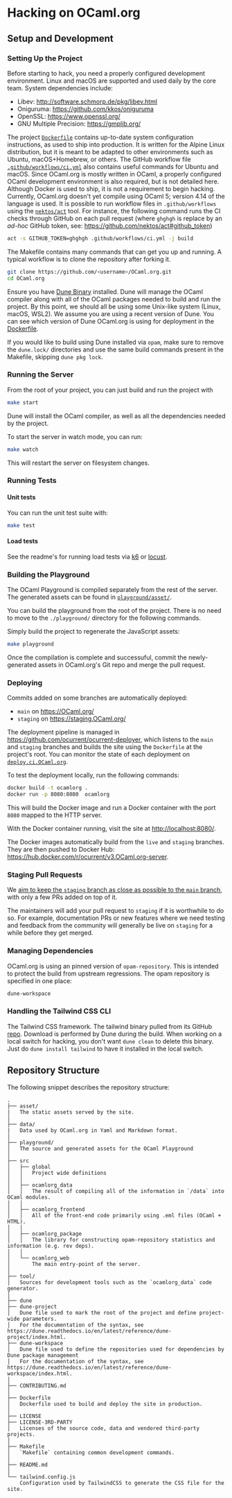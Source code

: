 # Hacking on OCaml.org

## Setup and Development

### Setting Up the Project

Before starting to hack, you need a properly configured development environment. Linux and macOS are supported and used daily by the core team. System dependencies include:

* Libev: <http://software.schmorp.de/pkg/libev.html>
* Oniguruma: <https://github.com/kkos/oniguruma>
* OpenSSL: <https://www.openssl.org/>
* GNU Multiple Precision: <https://gmplib.org/>

The project [`Dockerfile`](./Dockerfile) contains up-to-date system configuration instructions, as used to ship into production. It is written for the Alpine Linux distribution, but it is meant to be adapted to other environments such as Ubuntu, macOS+Homebrew, or others. The GitHub workflow file [`.github/workflows/ci.yml`](.github/workflows/ci.yml) also contains useful commands for Ubuntu and macOS. Since OCaml.org is mostly written in OCaml, a properly configured OCaml development environment is also required, but is not detailed here. Although Docker is used to ship, it is not a requirement to begin hacking. Currently, OCaml.org doesn't yet compile using OCaml 5; version 4.14 of the language is used. It is possible to run workflow files in `.github/workflows` using the [`nektos/act`](https://github.com/nektos/act) tool. For instance, the following command runs the CI checks through GitHub on each pull request (where `ghghgh` is replace by an _ad-hoc_ GitHub token, see: <https://github.com/nektos/act#github_token>)

```bash
act -s GITHUB_TOKEN=ghghgh .github/workflows/ci.yml -j build
```

The Makefile contains many commands that can get you up and running. A typical workflow is to clone the repository after forking it.

```bash
git clone https://github.com/<username>/OCaml.org.git
cd OCaml.org
```

Ensure you have [Dune Binary](https://github.com/ocaml-dune/dune-bin-install) installed. Dune will manage the OCaml compiler along with all of the OCaml packages needed to build and run the project. By this point, we should all be using some Unix-like system (Linux, macOS, WSL2). We assume you are using a recent version of Dune. You can see which version of Dune OCaml.org is using for deployment in the [Dockerfile](./Dockerfile).

If you would like to build using Dune installed via `opam`, make sure to remove the `dune.lock/` directories and use the same build commands present in the Makefile, skipping `dune pkg lock`.

### Running the Server

From the root of your project, you can just build and run the project with

```bash
make start
```

Dune will install the OCaml compiler, as well as all the dependencies needed by the project.

To start the server in watch mode, you can run:

```bash
make watch
```

This will restart the server on filesystem changes.

### Running Tests

#### Unit tests

You can run the unit test suite with:

```bash
make test
```

#### Load tests

See the readme's for running load tests via [k6](./test/load-test/k6/README.md)
or [locust](./test/load-test/locust/README.md).

### Building the Playground

The OCaml Playground is compiled separately from the rest of the server. The generated assets can be found in
[`playground/asset/`](./playground/asset/).

You can build the playground from the root of the project. There is no need to move to the `./playground/` directory for the following commands.

Simply build the project to regenerate the JavaScript assets:

```bash
make playground
```

Once the compilation is complete and successuful, commit the newly-generated assets in OCaml.org's Git repo and merge the pull request.

### Deploying

Commits added on some branches are automatically deployed:

* `main` on <https://OCaml.org/>
* `staging` on <https://staging.OCaml.org/>

The deployment pipeline is managed in <https://github.com/ocurrent/ocurrent-deployer>, which listens to the `main` and `staging` branches and builds the site using the `Dockerfile` at the project's root. You can monitor the state of each deployment on [`deploy.ci.OCaml.org`](https://deploy.ci.OCaml.org/?repo=ocaml/OCaml.org).

To test the deployment locally, run the following commands:

```bash
docker build -t ocamlorg .
docker run -p 8080:8080  ocamlorg
```

This will build the Docker image and run a Docker container with the port `8080` mapped to the HTTP server.

With the Docker container running, visit the site at <http://localhost:8080/>.

The Docker images automatically build from the `live` and `staging` branches. They are then pushed to Docker Hub: <https://hub.docker.com/r/ocurrent/v3.OCaml.org-server>.

### Staging Pull Requests

We [aim to keep the `staging` branch as close as possible to the `main`
branch](doc/FOR_MAINTAINERS.md#how-we-maintain-the-staging-branch), with only a few PRs added on top of it.

The maintainers will add your pull request to `staging` if it is worthwhile
to do so. For example, documentation PRs or new features where we need testing
and feedback from the community will generally be live on `staging` for a while
before they get merged.

### Managing Dependencies

OCaml.org is using an pinned version of `opam-repository`. This is intended to protect the build from upstream regressions. The opam repository is specified in one place:

```bash
dune-workspace
```

### Handling the Tailwind CSS CLI

The Tailwind CSS framework. The tailwind binary pulled from its GitHub [repo](https://github.com/tailwindlabs/tailwindcss). Download is performed by Dune during the build. When working on a local switch for hacking, you don't want `dune clean` to delete this binary. Just do `dune install tailwind` to have it installed in the local switch.

## Repository Structure

The following snippet describes the repository structure:

```text
.
├── asset/
|   The static assets served by the site.
│
├── data/
|   Data used by OCaml.org in Yaml and Markdown format.
│
├── playground/
│   The source and generated assets for the OCaml Playground
│
├── src
│   ├── global
│   │   Project wide definitions
│   │
│   ├── ocamlorg_data
│   │   The result of compiling all of the information in `/data` into OCaml modules.
│   │
│   ├── ocamlorg_frontend
│   │   All of the front-end code primarily using .eml files (OCaml + HTML).
│   │
│   ├── ocamlorg_package
│   │   The library for constructing opam-repository statistics and information (e.g. rev deps).
│   │
│   └── ocamlorg_web
│       The main entry-point of the server.
│
├── tool/
│   Sources for development tools such as the `ocamlorg_data` code generator.
│
├── dune
├── dune-project
│   Dune file used to mark the root of the project and define project-wide parameters.
│   For the documentation of the syntax, see https://dune.readthedocs.io/en/latest/reference/dune-project/index.html.
├── dune-workspace
│   Dune file used to define the repositories used for dependencies by Dune package management
│   For the documentation of the syntax, see https://dune.readthedocs.io/en/latest/reference/dune-workspace/index.html.
│
├── CONTRIBUTING.md
│
├── Dockerfile
│   Dockerfile used to build and deploy the site in production.
│
├── LICENSE
├── LICENSE-3RD-PARTY
│   Licenses of the source code, data and vendored third-party projects.
│
├── Makefile
│   `Makefile` containing common development commands.
│
├── README.md
│
└── tailwind.config.js
    Configuration used by TailwindCSS to generate the CSS file for the site.
```
